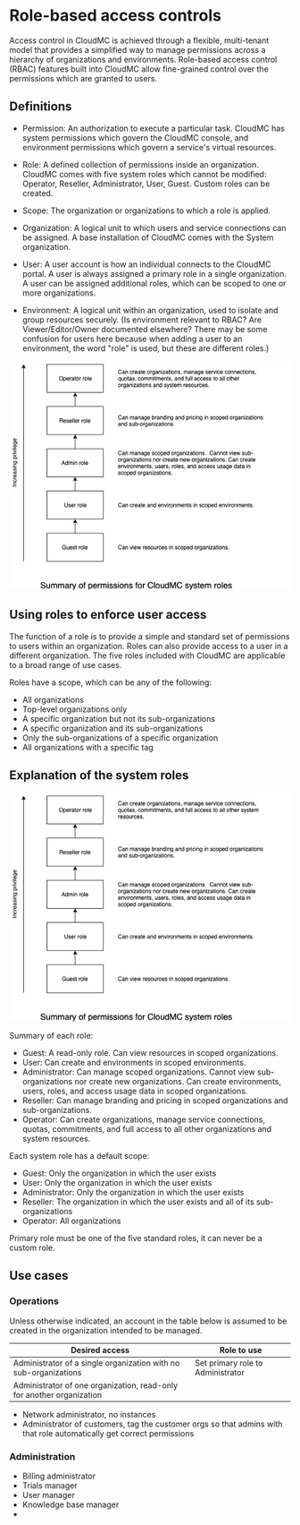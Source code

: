 # Role-based access controls

Access control in CloudMC is achieved through a flexible, multi-tenant model that provides a simplified way to manage permissions across a hierarchy of organizations and environments.  Role-based access control (RBAC) features built into CloudMC allow fine-grained control over the permissions which are granted to users.

## Definitions
- Permission: An authorization to execute a particular task.  CloudMC has system permissions which govern the CloudMC console, and environment permissions which govern a service's virtual resources.

- Role: A defined collection of permissions inside an organization.  CloudMC comes with five system roles which cannot be modified: Operator, Reseller, Administrator, User, Guest.  Custom roles can be created.

- Scope: The organization or organizations to which a role is applied.

- Organization: A logical unit to which users and service connections can be assigned.  A base installation of CloudMC comes with the System organization.

- User:  A user account is how an individual connects to the CloudMC portal.  A user is always assigned a primary role in a single organization. A user can be assigned additional roles, which can be scoped to one or more organizations.

- Environment:  A logical unit within an organization, used to isolate and group resources securely. (Is environment relevant to RBAC?  Are Viewer/Editor/Owner documented elsewhere?  There may be some confusion for users here because when adding a user to an environment, the word "role" is used, but these are different roles.)

![user access control chart](roles_chart.png)
## Using roles to enforce user access
The function of a role is to provide a simple and standard set of permissions to users within an organization.  Roles can also provide access to a user in a different organization.  The five roles included with CloudMC are applicable to a broad range of use cases.  

Roles have a scope, which can be any of the following:
- All organizations
- Top-level organizations only
- A specific organization but not its sub-organizations
- A specific organization and its sub-organizations
- Only the sub-organizations of a specific organization
- All organizations with a specific tag

## Explanation of the system roles
![permissions chart](permissions.png)

Summary of each role:
- Guest: A read-only role.  Can view resources in scoped organizations.
- User: Can create and environments in scoped environments.
- Administrator: Can manage scoped organizations.  Cannot view sub-organizations nor create new organizations. Can create environments, users, roles, and access usage data in scoped organizations.
- Reseller: Can manage branding and pricing in scoped organizations and sub-organizations.
- Operator: Can create organizations, manage service connections, quotas, commitments, and full access to all other organizations and system resources.

Each system role has a default scope:
- Guest: Only the organization in which the user exists
- User: Only the organization in which the user exists
- Administrator: Only the organization in which the user exists  
- Reseller: The organization in which the user exists and all of its sub-organizations
- Operator: All organizations

Primary role must be one of the five standard roles, it can never be a custom role.

## Use cases
### Operations
Unless otherwise indicated, an account in the table below is assumed to be created in the organization intended to be managed.

| Desired access | Role to use |
| --- | --- |
| Administrator of a single organization with no sub-organizations | Set primary role to Administrator |
| Administrator of one organization, read-only for another organization
- Network administrator, no instances
- Administrator of customers, tag the customer orgs so that admins with that role automatically get correct permissions

### Administration
- Billing administrator
- Trials manager
- User manager
- Knowledge base manager
-
